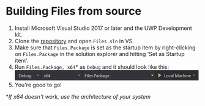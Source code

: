 # Building Files from source

1. Install Microsoft Visual Studio 2017 or later and the UWP Development kit.
2. Clone the [repository](https://github.com/files-community/files) and open `Files.sln` in VS.
3. Make sure that `Files.Package` is set as the startup item by right-clicking on `Files.Package` in the solution explorer and hitting 'Set as Startup item'.
4. Run `Files.Package, x64`* as `Debug` and it should look like this:
![VS Run config image](../../img/vs_run_cfg.png)
5. You're good to go!


**If x64 doesn't work, use the architecture of your system*
